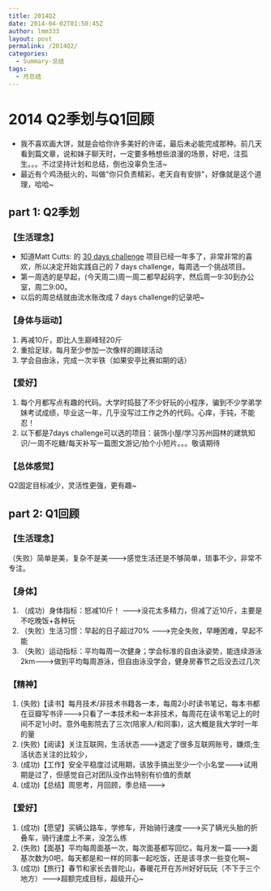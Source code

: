 ```yaml
---
title: 2014Q2
date: 2014-04-02T01:50:45Z
author: lmm333
layout: post
permalink: /2014Q2/
categories:
  - Summary-总结
tags:
  - 月总结
---
```

# 2014 Q2季划与Q1回顾

- 我不喜欢画大饼，就是会给你许多美好的许诺，最后未必能完成那种。前几天看到篇文章，说和妹子聊天时，一定要多畅想些浪漫的场景，好吧，注孤生。。。不过坚持计划和总结，倒也没辜负生活~
- 最近有个鸡汤挺火的，叫做&quot;你只负责精彩，老天自有安排&quot;，好像就是这个道理，哈哈~

## part 1: Q2季划

### 【生活理念】

- 知道Matt Cutts: 的 [30 days challenge](http://v.163.com/movie/2013/8/M/P/M94IULLG6_M94IV1OMP.html)  项目已经一年多了，非常非常的喜欢，所以决定开始实践自己的 7 days challenge，每周选一个挑战项目。
- 第一周选的是早起，(今天周二)周一周二都早起码字，然后周一9:30到办公室，周二9:00。
- 以后的周总结就由流水账改成 7 days challenge的记录吧~

### 【身体与运动】

1. 再减10斤，即比人生巅峰轻20斤
2. 重拾足球，每月至少参加一次像样的踢球活动
3. 学会自由泳，完成一次半铁（如果安亭比赛如期的话）

### 【爱好】

1. 每个月都写点有趣的代码。大学时捣鼓了不少好玩的小程序，骗到不少学弟学妹考试成绩，毕业这一年，几乎没写过工作之外的代码。心痒，手钝，不能忍！
2. 以下都是7days challenge可以选的项目：装饰小屋/学习苏州园林的建筑知识/一周不吃糖/每天补写一篇图文游记/拍个小短片。。。敬请期待

### 【总体感觉】

Q2固定目标减少，灵活性更强，更有趣~

## part 2: Q1回顾

### 【生活理念】

（失败）简单是美，复杂不是美--->感觉生活还是不够简单，琐事不少，非常不专注。

### 【身体】

1. （成功）身体指标：怒减10斤！ --->没花太多精力，但减了近10斤，主要是不吃晚饭+各种玩
2. （失败）生活习惯：早起的日子超过70% --->完全失败，早睡困难，早起不能
3. （失败）运动指标：平均每周一次健身；学会标准的自由泳姿势，能连续游泳2km--->做到平均每周游泳，但自由泳没学会，健身房春节之后没去过几次

### 【精神】

1. (失败)【读书】每月技术/非技术书籍各一本，每周2小时读书笔记，每本书都在豆瓣写书评--->只看了一本技术和一本非技术，每周花在读书笔记上的时间不足1小时。意外电影院去了三次(陪家人/和同事)，这大概是我大学时一年的量
2. (失败)【阅读】关注互联网，生活状态--->退定了很多互联网账号，嫌烦;生活状态关注的比较少，
3. (成功)【工作】安全平稳度过试用期，该放手搞出至少一个小名堂--->试用期是过了，但感觉自己对团队没作出特别有价值的贡献
4. (成功)【总结】周思考，月回顾，季总结--->

### 【爱好】

1. (成功)【愿望】买辆公路车，学修车，开始骑行速度--->买了辆光头胎的折叠车，骑行速度上不来，没怎么练
2. (失败)【面基】平均每周面基一次，每次面基都写回忆，每月发一篇--->面基次数为0吧，每天都是和一样的同事一起吃饭，还是该寻求一些变化啊~
3. (成功)【旅行】春节和家长去普陀山，春暖花开在苏州好好玩玩（不下于三个地方）--->超额完成目标，超级开心~